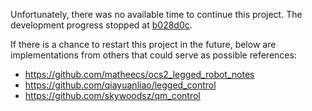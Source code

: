 Unfortunately, there was no available time to continue this project. The development progress stopped at [b028d0c](https://github.com/MinghonZi/SURF-2022/commit/b028d0c95bc81a0fe50a7e0c70811741129503d9).

If there is a chance to restart this project in the future, below are implementations from others that could serve as possible references:

- https://github.com/matheecs/ocs2_legged_robot_notes
- https://github.com/qiayuanliao/legged_control
- https://github.com/skywoodsz/qm_control
